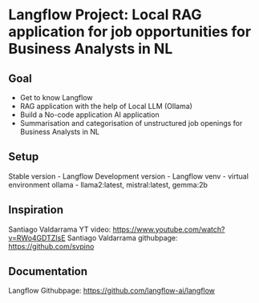# Langflow Project: Local RAG application for job opportunities for Business Analysts in NL

## Goal
- Get to know Langflow
- RAG application with the help of Local LLM (Ollama)
- Build a No-code application AI application
- Summarisation and categorisation of unstructured job openings for Business Analysts in NL

## Setup
Stable version - Langflow
Development version - Langflow
venv - virtual environment
ollama - llama2:latest, mistral:latest, gemma:2b

## Inspiration
Santiago Valdarrama YT video: https://www.youtube.com/watch?v=RWo4GDTZIsE
Santiago Valdarrama githubpage: https://github.com/svpino

## Documentation
Langflow Githubpage: https://github.com/langflow-ai/langflow
